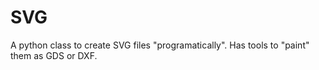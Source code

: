 # SVG

A python class to create SVG files "programatically". Has tools to "paint" them as GDS or DXF.
